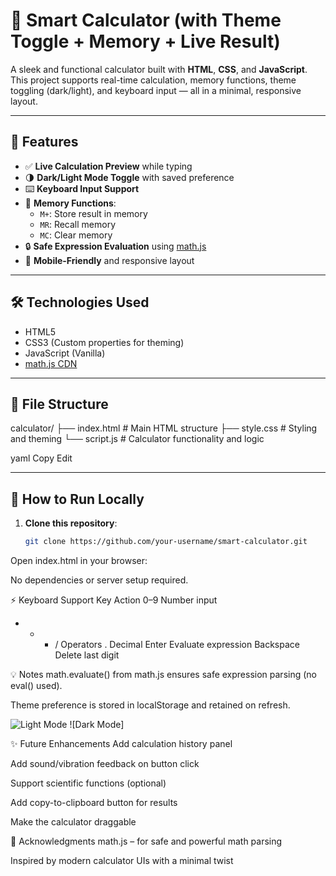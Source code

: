 # 🔢 Smart Calculator (with Theme Toggle + Memory + Live Result)

A sleek and functional calculator built with **HTML**, **CSS**, and **JavaScript**.  
This project supports real-time calculation, memory functions, theme toggling (dark/light), and keyboard input — all in a minimal, responsive layout.

---

## 🌟 Features

- ✅ **Live Calculation Preview** while typing
- 🌗 **Dark/Light Mode Toggle** with saved preference
- ⌨️ **Keyboard Input Support**
- 💾 **Memory Functions**:
  - `M+`: Store result in memory
  - `MR`: Recall memory
  - `MC`: Clear memory
- 🔒 **Safe Expression Evaluation** using [math.js](https://mathjs.org/)
- 🎯 **Mobile-Friendly** and responsive layout

---

## 🛠️ Technologies Used

- HTML5
- CSS3 (Custom properties for theming)
- JavaScript (Vanilla)
- [math.js CDN](https://cdnjs.com/libraries/mathjs)

---

## 📁 File Structure

calculator/
├── index.html # Main HTML structure
├── style.css # Styling and theming
└── script.js # Calculator functionality and logic

yaml
Copy
Edit

---

## 🚀 How to Run Locally

1. **Clone this repository**:
   ```bash
   git clone https://github.com/your-username/smart-calculator.git
Open index.html in your browser:

No dependencies or server setup required.

⚡ Keyboard Support
Key	Action
0–9	Number input
+ - * /	Operators
.	Decimal
Enter	Evaluate expression
Backspace	Delete last digit

💡 Notes
math.evaluate() from math.js ensures safe expression parsing (no eval() used).

Theme preference is stored in localStorage and retained on refresh.


![Light Mode](#)
![Dark Mode]

✨ Future Enhancements
Add calculation history panel

Add sound/vibration feedback on button click

Support scientific functions (optional)

Add copy-to-clipboard button for results

Make the calculator draggable

🙌 Acknowledgments
math.js – for safe and powerful math parsing

Inspired by modern calculator UIs with a minimal twist

